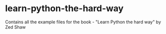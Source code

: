 # learn-python-the-hard-way
Contains all the example files for the book - "Learn Python the hard way" by Zed Shaw
